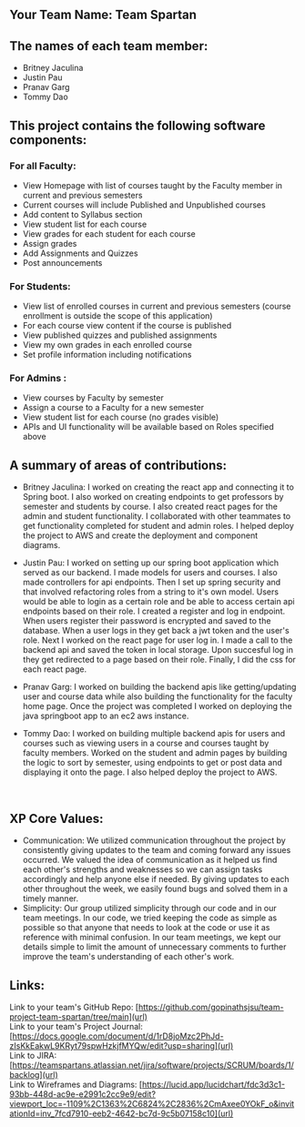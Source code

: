 ## Your Team Name: Team Spartan

## The names of each team member:
- Britney Jaculina
- Justin Pau
- Pranav Garg
- Tommy Dao

## This project contains the following software components: 
### For all Faculty:
- View Homepage with list of courses taught by the Faculty member in current and previous semesters
- Current courses will include Published and Unpublished courses
- Add content to Syllabus section
- View student list for each course
- View grades for each student for each course
- Assign grades
- Add Assignments and Quizzes
- Post announcements
### For Students:
- View list of enrolled courses in current and previous semesters (course enrollment is outside the scope of this application)
- For each course view content if the course is published
- View published quizzes and published assignments
- View my own grades in each enrolled course
- Set profile information including notifications
### For Admins :
- View courses by Faculty by semester
- Assign a course to a Faculty for a new semester
- View student list for each course (no grades visible)
- APIs and UI functionality will be available based on Roles specified above

## A summary of areas of contributions:

- Britney Jaculina: I worked on creating the react app and connecting it to Spring boot. I also worked on creating endpoints to get professors by semester and students by course. I also created react pages for the admin and student functionality. I collaborated with other teammates to get functionality completed for student and admin roles. I helped deploy the project to AWS and create the deployment and component diagrams.

- Justin Pau: I worked on setting up our spring boot application which served as our backend. I made models for users and courses. I also made controllers for api endpoints. Then I set up spring security and that involved refactoring roles from a string to it's own model. Users would be able to login as a certain role and be able to access certain api endpoints based on their role. I created a register and log in endpoint. When users register their password is encrypted and saved to the database. When a user logs in they get back a jwt token and the user's role. Next I worked on the react page for user log in. I made a call to the backend api and saved the token in local storage. Upon succesful log in they get redirected to a page based on their role. Finally, I did the css for each react page.

- Pranav Garg: I worked on building the backend apis like getting/updating user and course data while also building the functionality for the faculty home page. Once the project was completed I worked on deploying the java springboot app to an ec2 aws instance.  

- Tommy Dao: I worked on building multiple backend apis for users and courses such as viewing users in a course and courses taught by faculty members. Worked on the student and admin pages by building the logic to sort by semester, using endpoints to get or post data and displaying it onto the page.  I also helped deploy the project to AWS.

<br/>

## XP Core Values:
- Communication: 
We utilized communication throughout the project by consistently giving updates to the team and coming forward any issues occurred. We valued the idea of communication as it helped us find each other's strengths and weaknesses so we can assign tasks accordingly and help anyone else if needed. By giving updates to each other throughout the week, we easily found bugs and solved them in a timely manner.
- Simplicity: 
Our group utilized simplicity through our code and in our team meetings. In our code, we tried keeping the code as simple as possible so that anyone that needs to look at the code or use it as reference with minimal confusion. In our team meetings, we kept our details simple to limit the amount of unnecessary comments to further improve the team's understanding of each other's work. 

## Links: 
Link to your team's GitHub Repo: [https://github.com/gopinathsjsu/team-project-team-spartan/tree/main](url)  <br/>
Link to your team's Project Journal: [https://docs.google.com/document/d/1rD8joMzc2PhJd-zIsKkEakwL9KRyt79spwHzkjfMYQw/edit?usp=sharing](url)<br/> 
Link to JIRA: [https://teamspartans.atlassian.net/jira/software/projects/SCRUM/boards/1/backlog](url) <br/>
Link to Wireframes and Diagrams: [https://lucid.app/lucidchart/fdc3d3c1-93bb-448d-ac9e-e2991c2cc9e9/edit?viewport_loc=-1109%2C1363%2C6824%2C2836%2CmAxee0YOkF_o&invitationId=inv_7fcd7910-eeb2-4642-bc7d-9c5b07158c10](url)
